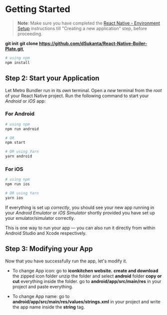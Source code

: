 # Getting Started

>**Note**: Make sure you have completed the [React Native - Environment Setup](https://reactnative.dev/docs/environment-setup) instructions till "Creating a new application" step, before proceeding.

**git init**
**git clone https://github.com/dSukanta/React-Native-Boiler-Plate.git**,

```bash
# using npm
npm install

```

## Step 2: Start your Application

Let Metro Bundler run in its _own_ terminal. Open a _new_ terminal from the _root_ of your React Native project. Run the following command to start your _Android_ or _iOS_ app:

### For Android

```bash
# using npm
npm run android

# OR
npm start

# OR using Yarn
yarn android
```

### For iOS

```bash
# using npm
npm run ios

# OR using Yarn
yarn ios
```

If everything is set up _correctly_, you should see your new app running in your _Android Emulator_ or _iOS Simulator_ shortly provided you have set up your emulator/simulator correctly.

This is one way to run your app — you can also run it directly from within Android Studio and Xcode respectively.

## Step 3: Modifying your App

Now that you have successfully run the app, let's modify it.

* To change App icon: 
  go to  **iconkitchen website.**
 **create and download** the zipped icon folder
 unzip the folder and select **android** folder 
**copy or cut** everything inside the folder.
go to **android/app/src/main/res** in your project and paste everything. 

* To change App name: 
go to **android/app/src/main/res/values/strings.xml** in your project and write the app name inside the **string** tag. 

